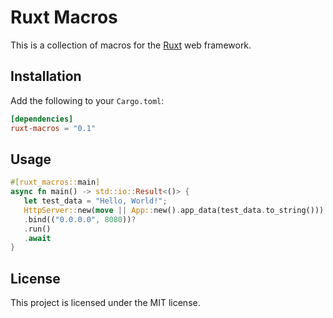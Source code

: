 # Ruxt Macros
This is a collection of macros for the [Ruxt](https://ruxt.rs) web framework.

## Installation
Add the following to your `Cargo.toml`:
```toml
[dependencies]
ruxt-macros = "0.1"
```

## Usage
```rust
#[ruxt_macros::main]
async fn main() -> std::io::Result<()> {
   let test_data = "Hello, World!";
   HttpServer::new(move || App::new().app_data(test_data.to_string()))
   .bind(("0.0.0.0", 8080))?
   .run()
   .await
}
```

## License
This project is licensed under the MIT license.
